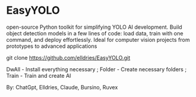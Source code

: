 # EasyYOLO
open-source Python toolkit for simplifying YOLO AI development. Build object detection models in a few lines of code: load data, train with one command, and deploy effortlessly. Ideal for computer vision projects from prototypes to advanced applications

git clone https://github.com/elldries/EasyYOLO.git

DwAll - Install everything necessary ; Folder - Create necessary folders ; Train - Train and create AI

By: ChatGpt, Elldries, Claude, Bursino, Ruvex
